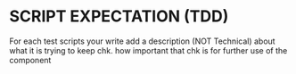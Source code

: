 # SCRIPT EXPECTATION (TDD) 

For each test scripts your write add a description (NOT Technical) about what it is trying to keep chk.
how important that chk is for further use of the component